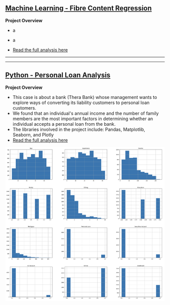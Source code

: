 ## [Machine Learning - Fibre Content Regression](https://ewang58.github.io/Machine-Learning-Fibre-Classification-Regression/)

**Project Overview**

-  a

- a

- [Read the full analysis here](https://ewang58.github.io/Machine-Learning-Fibre-Classification-Regression/)

  

---

---



## [Python - Personal Loan Analysis](https://ewang58.github.io/Personal-Loan-Analysis/)



**Project Overview**

- This case is about a bank (Thera Bank) whose management wants to explore ways of converting its liability customers to personal loan customers.
- We found that an individual's annual income and the number of family members are the most important factors in determining whether an individual accepts a personal loan from the bank.
- The libraries involved in the project include: Pandas, Matplotlib, Seaborn, and Plotly
- [Read the full analysis here](https://ewang58.github.io/Personal-Loan-Analysis/)



![histogram](images/histogram.png)

